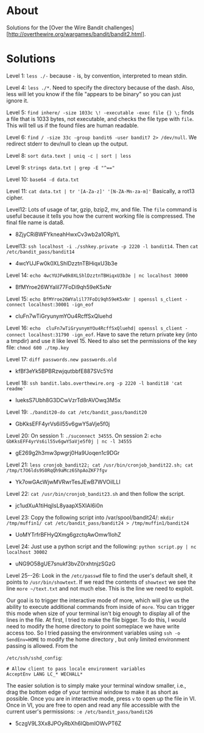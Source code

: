# About


Solutions for the [Over the Wire Bandit
challenges][http://overthewire.org/wargames/bandit/bandit2.html].

# Solutions

Level 1: `less ./-` because `-` is, by convention, interpreted to mean stdin.

Level 4: `less ./*`. Need to specify the directory because of the dash. Also,
less will let you know if the file "appears to be binary" so you can just
ignore it.

Level 5: `find inhere/ -size 1033c \! -executable -exec file {} \;` finds a
file that is 1033 bytes, not executable, and checks the file type with `file`.
This will tell us if the found files are human readable.

Level 6: `find / -size 33c -group bandit6 -user bandit7 2> /dev/null`. We
redirect stderr to dev/null to clean up the output. 

Level 8: `sort data.text | uniq -c | sort | less`

Level 9: `strings data.txt | grep -E "^=="`

Level 10: `base64 -d data.txt`

Level 11: `cat data.txt | tr '[A-Za-z]' '[N-ZA-Mn-za-m]'` Basically, a rot13
cipher.

Level12: Lots of usage of tar, gzip, bzip2, mv, and file. The `file` command is
useful because it tells you how the current working file is compressed. The
final file name is data8.
 - 8ZjyCRiBWFYkneahHwxCv3wb2a1ORpYL

Level13: `ssh localhost -i ./sshkey.private -p 2220 -l bandit14`. Then `cat
/etc/bandit_pass/bandit14`
 - 4wcYUJFw0k0XLShlDzztnTBHiqxU3b3e

Level 14: `echo 4wcYUJFw0k0XLShlDzztnTBHiqxU3b3e | nc localhost 30000`
 - BfMYroe26WYalil77FoDi9qh59eK5xNr

Level 15: `echo BfMYroe26WYalil77FoDi9qh59eK5xNr | openssl s_client -connect
localhost:30001 -ign_eof`
 - cluFn7wTiGryunymYOu4RcffSxQluehd

Level 16: `echo  cluFn7wTiGryunymYOu4RcffSxQluehd| openssl s_client -connect
localhost:31790 -ign_eof`. Have to save the return private key (into a tmpdir)
and use it like level 15. Need to also set the permissions of the key file:
`chmod 600 ./tmp.key`

Level 17: `diff passwords.new passwords.old`
 - kfBf3eYk5BPBRzwjqutbbfE887SVc5Yd

Level 18: `ssh bandit.labs.overthewire.org -p 2220 -l bandit18 'cat readme'`
 - IueksS7Ubh8G3DCwVzrTd8rAVOwq3M5x

Level 19: `./bandit20-do cat /etc/bandit_pass/bandit20`
 - GbKksEFF4yrVs6il55v6gwY5aVje5f0j

Level 20: On session 1: `./suconnect 34555`. On session 2: `echo GbKksEFF4yrVs6il55v6gwY5aVje5f0j | nc -l 34555`
 - gE269g2h3mw3pwgrj0Ha9Uoqen1c9DGr

Level 21: `less cronjob_bandit22; cat /usr/bin/cronjob_bandit22.sh; cat
/tmp/t7O6lds9S0RqQh9aMcz6ShpAoZKF7fgv`
 - Yk7owGAcWjwMVRwrTesJEwB7WVOiILLI

Level 22: `cat /usr/bin/cronjob_bandit23.sh` and then follow the script.
 - jc1udXuA1tiHqjIsL8yaapX5XIAI6i0n

Level 23: Copy the following script into /var/spool/bandit24/: `mkdir
/tmp/muffin1/
cat /etc/bandit_pass/bandit24 > /tmp/muffin1/bandit24`
 - UoMYTrfrBFHyQXmg6gzctqAwOmw1IohZ

Level 24: Just use a python script and the following: `python script.py | nc
localhost 30002`
 - uNG9O58gUE7snukf3bvZ0rxhtnjzSGzG

Level 25--26: Look in the `/etc/passwd` file to find the user's default shell,
it points to `/usr/bin/showtext`. If we read the contents of `showtext` we see
the line `more ~/text.txt` and not much else. This is the line we need to
exploit. 

Our goal is to trigger the interactive mode of more, which will give us the
ability to execute additional commands from inside of `more`. You can trigger
this mode when size of your terminal isn't big enough to display all of the
lines in the file. At first, I tried to make the file bigger.  To do this, I
would need to modify the home directory to point someplace we have write access
too. So I tried passing the environment variables using `ssh -o SendEnv=HOME`
to modify the home directory , but only limited environment passing is allowed.
From the

`/etc/ssh/sshd_config`:

```
# Allow client to pass locale environment variables
AcceptEnv LANG LC_* WECHALL*
```

The easier solution is to simply make your terminal window smaller, i.e., drag
the bottom edge of your terminal window to make it as short as possible. Once
you are in interactive mode, press `v` to open up the file in VI. Once in VI,
you are free to open and read any file accessible with the current user's
permissions: `:e /etc/bandit_pass/bandit26`
 - 5czgV9L3Xx8JPOyRbXh6lQbmIOWvPT6Z
